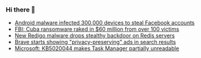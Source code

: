 ### Hi there 👋

<!--START_SECTION:feed-->
* [Android malware infected 300,000 devices to steal Facebook accounts](https://www.bleepingcomputer.com/news/security/android-malware-infected-300-000-devices-to-steal-facebook-accounts/)
* [FBI: Cuba ransomware raked in $60 million from over 100 victims](https://www.bleepingcomputer.com/news/security/fbi-cuba-ransomware-raked-in-60-million-from-over-100-victims/)
* [New Redigo malware drops stealthy backdoor on Redis servers](https://www.bleepingcomputer.com/news/security/new-redigo-malware-drops-stealthy-backdoor-on-redis-servers/)
* [Brave starts showing "privacy-preserving" ads in search results](https://www.bleepingcomputer.com/news/technology/brave-starts-showing-privacy-preserving-ads-in-search-results/)
* [Microsoft: KB5020044 makes Task Manager partially unreadable](https://www.bleepingcomputer.com/news/microsoft/microsoft-kb5020044-makes-task-manager-partially-unreadable/)
<!--END_SECTION:feed-->

<!--
**frankenk/frankenk** is a ✨ _special_ ✨ repository because its `README.md` (this file) appears on your GitHub profile.

Here are some ideas to get you started:

- 🔭 I’m currently working on ...
- 🌱 I’m currently learning ...
- 👯 I’m looking to collaborate on ...
- 🤔 I’m looking for help with ...
- 💬 Ask me about ...
- 📫 How to reach me: ...
- 😄 Pronouns: ...
- ⚡ Fun fact: ...
-->



